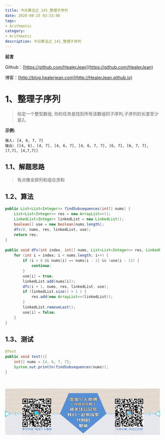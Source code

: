 ```yaml
---
title: 今日算法之_141_整理子序列
date: 2020-08-25 03:33:00
tags: 
- Arithmetic
category: 
- Arithmetic
description: 今日算法之_141_整理子序列
---
```


**前言**     

 Github：[https://github.com/HealerJean](https://github.com/HealerJean)         

 博客：[http://blog.healerjean.com](http://HealerJean.github.io)          



# 1、整理子序列
> 给定一个整型数组, 你的任务是找到所有该数组的子序列,子序列的长度至少是2。

**示例:**

```
输入: [4, 6, 7, 7]
输出: [[4, 6], [4, 7], [4, 6, 7], [4, 6, 7, 7], [6, 7], [6, 7, 7], [7,7], [4,7,7]]
```

## 1.1、解题思路 

>  有点像全排列和组合求和



## 1.2、算法

```java
public List<List<Integer>> findSubsequences(int[] nums) {
    List<List<Integer>> res = new ArrayList<>();
    LinkedList<Integer> linkedList = new LinkedList();
    boolean[] use = new boolean[nums.length];
    dfs(0, nums, res, linkedList, use);
    return res;
}

public void dfs(int index, int[] nums, List<List<Integer>> res, LinkedList<Integer> linkedList, boolean[] use) {
    for (int i = index; i < nums.length; i++) {
        if (i > 0 && nums[i] == nums[i - 1] && !use[i - 1]) {
            continue;
        }
        use[i] = true;
        linkedList.add(nums[i]);
        dfs(i + 1, nums, res, linkedList, use);
        if (linkedList.size() > 1 ) {
            res.add(new ArrayList<>(linkedList));
        }
        linkedList.removeLast();
        use[i] = false;
    }
}
```




## 1.3、测试 

```java
@Test
public void test(){
    int[] nums = {4, 6, 7, 7};
    System.out.println(findSubsequences(nums));
}
```



​          

![ContactAuthor](https://raw.githubusercontent.com/HealerJean/HealerJean.github.io/master/assets/img/artical_bottom.jpg)



<link rel="stylesheet" href="https://unpkg.com/gitalk/dist/gitalk.css">

<script src="https://unpkg.com/gitalk@latest/dist/gitalk.min.js"></script> 
<div id="gitalk-container"></div>    
 <script type="text/javascript">
    var gitalk = new Gitalk({
		clientID: `1d164cd85549874d0e3a`,
		clientSecret: `527c3d223d1e6608953e835b547061037d140355`,
		repo: `HealerJean.github.io`,
		owner: 'HealerJean',
		admin: ['HealerJean'],
		id: 'wnxIJpDHP2e1taNS',
    });
    gitalk.render('gitalk-container');
</script> 



